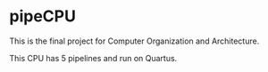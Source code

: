 # pipeCPU #
This is the final project for Computer Organization and Architecture.

This CPU has 5 pipelines and run on Quartus.
